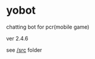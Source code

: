 # yobot
chatting bot for pcr(mobile game)

ver 2.4.6

see [/src](https://github.com/yuudi/yobot/tree/master/src/client) folder